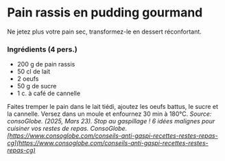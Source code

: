 # Pain rassis en pudding gourmand

Ne jetez plus votre pain sec, transformez-le en dessert réconfortant.
### **Ingrédients (4 pers.)**

-   200 g de pain rassis
-   50 cl de lait
-   2 oeufs
-   50 g de sucre
-   1 c. à café de cannelle

Faites tremper le pain dans le lait tiédi, ajoutez les oeufs battus, le sucre et la cannelle. Versez dans un moule et enfournez 30 min à 180°C.
_Source: consoGlobe. (2025, Mars 23). Stop au gaspillage ! 6 idées malignes pour cuisiner vos restes de repas. ConsoGlobe.  [https://www.consoglobe.com/conseils-anti-gaspi-recettes-restes-repas-cg](https://www.consoglobe.com/conseils-anti-gaspi-recettes-restes-repas-cg)_
